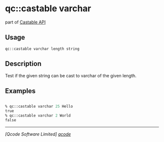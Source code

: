 qc::castable varchar
==============

part of [Castable API](../castable.md)

Usage
-----
`qc::castable varchar length string`

Description
-----------
Test if the given string can be cast to varchar of the given length.

Examples
--------
```tcl

% qc::castable varchar 25 Hello
true
% qc::castable varchar 2 World
false
```

----------------------------------
*[Qcode Software Limited] [qcode]*

[qcode]: http://www.qcode.co.uk "Qcode Software"